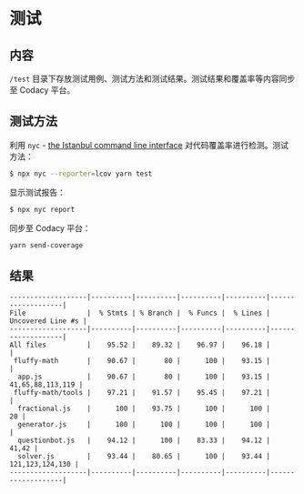 # 测试

## 内容

`/test` 目录下存放测试用例、测试方法和测试结果。测试结果和覆盖率等内容同步至 Codacy 平台。

## 测试方法

利用 `nyc` - [the Istanbul command line interface](https://github.com/istanbuljs/nyc) 对代码覆盖率进行检测。测试方法：

```bash
$ npx nyc --reporter=lcov yarn test
```

显示测试报告：

```bash
$ npx nyc report
```

同步至 Codacy 平台：

```bash
yarn send-coverage
```

## 结果

```
-------------------|----------|----------|----------|----------|-------------------|
File               |  % Stmts | % Branch |  % Funcs |  % Lines | Uncovered Line #s |
-------------------|----------|----------|----------|----------|-------------------|
All files          |    95.52 |    89.32 |    96.97 |    96.18 |                   |
 fluffy-math       |    90.67 |       80 |      100 |    93.15 |                   |
  app.js           |    90.67 |       80 |      100 |    93.15 |  41,65,88,113,119 |
 fluffy-math/tools |    97.21 |    91.57 |    95.45 |    97.21 |                   |
  fractional.js    |      100 |    93.75 |      100 |      100 |                20 |
  generator.js     |      100 |      100 |      100 |      100 |                   |
  questionbot.js   |    94.12 |      100 |    83.33 |    94.12 |             41,42 |
  solver.js        |    93.44 |    80.65 |      100 |    93.44 |   121,123,124,130 |
-------------------|----------|----------|----------|----------|-------------------|
```